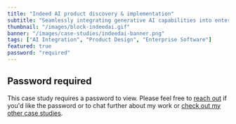 ```yaml
---
title: "Indeed AI product discovery & implementation"
subtitle: "Seamlessly integrating generative AI capabilities into enterprise recruitment software"
thumbnail: "/images/block-indeedai.gif"
banner: "/images/case-studies/indeedai-banner.png"
tags: ["AI Integration", "Product Design", "Enterprise Software"]
featured: true
password: "required"
---
```


## Password required

This case study requires a password to view. Please feel free to [reach out](mailto:josh@joshuajwright.com) if you'd like the password or to chat further about my work or [check out my other case studies](/case-studies.html).
